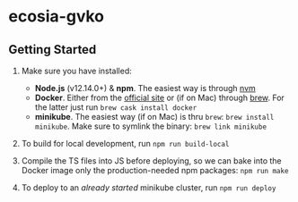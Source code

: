# ecosia-gvko

## Getting Started

1. Make sure you have installed:
    * **Node.js** (v12.14.0+) & **npm**. The easiest way is through [nvm](https://github.com/nvm-sh/nvm)
    * **Docker**. Either from the [official site](https://docs.docker.com/v17.12/docker-for-mac/install/) or (if on Mac) through [brew](https://brew.sh/).
    For the latter just run `brew cask install docker`
    * **minikube**. The easiest way (if on Mac) is thru `brew`: `brew install minikube`. Make sure to symlink the binary: `brew link minikube`
    
2. To build for local development, run `npm run build-local`

3. Compile the TS files into JS before deploying, so we can bake into the Docker image only the production-needed npm packages: `npm run make`

4. To deploy to an *already started* minikube cluster, run `npm run deploy`
